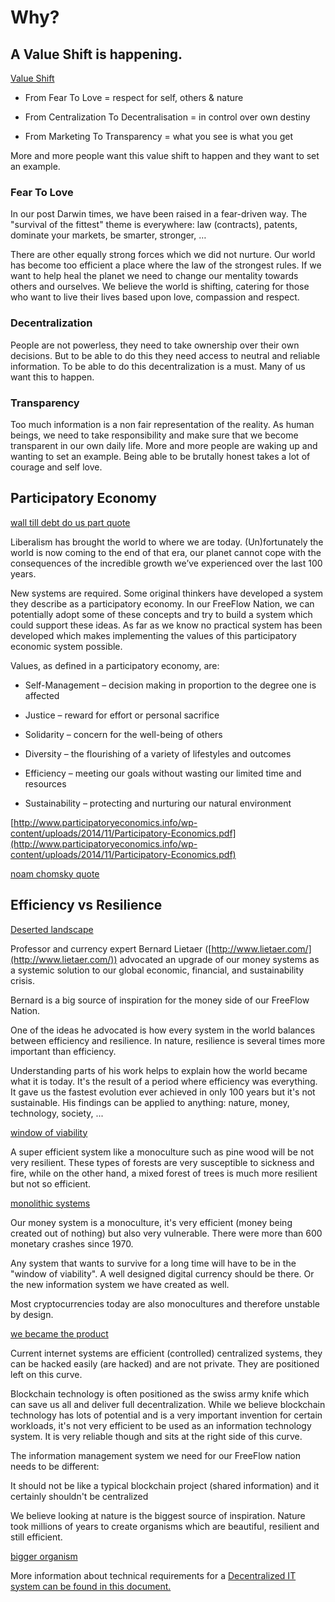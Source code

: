 # Why?

## A Value Shift is happening.

[Value Shift](shift.png)

* From Fear To Love				=  			 respect for self, others & nature

* From Centralization To Decentralisation  	= 			 in control over own destiny

* From Marketing To Transparency	 	=  			 what you see is what you get

More and more people want this value shift to happen and they want to set an example.

### Fear To Love

In our post Darwin times, we have been raised in a fear-driven way. The "survival of the fittest" theme is everywhere: law (contracts), patents, dominate  your markets, be smarter, stronger, … 

There are other equally strong forces which we did not nurture. Our world has become too efficient a place where the law of the strongest rules. If we want to help heal the planet we need to change our mentality towards others and ourselves. We believe the world is shifting, catering for those who want to live their lives based upon love, compassion and respect.

### Decentralization

People are not powerless, they need to take ownership over their own decisions. But to be able to do this they need access to neutral and reliable information. To be able to do this decentralization is a must. Many of us want this to happen.

### Transparency

Too much information is a non fair representation of the reality. As human beings, we need to take responsibility and make sure that we become transparent in our own daily life. More and more people are waking up and  wanting to set an example. Being able to be brutally honest takes a lot of courage and self love.

## Participatory Economy

[wall till debt do us part quote](debtdouspart.png)

Liberalism has brought the world to where we are today. (Un)fortunately the world is now coming to the end of that era, our planet cannot cope with the consequences of the incredible growth we’ve experienced over the last 100 years. 

New systems are required. Some original thinkers have developed a system they describe as a participatory economy. In our FreeFlow Nation, we can potentially adopt some of these concepts and try to build a system which could support these ideas. As far as we know no practical system  has been developed which makes implementing the values of this participatory economic system possible.

Values, as defined in a participatory economy, are:

* Self-Management 	–   decision making in proportion to the degree one is affected

* Justice 		–   reward for effort or personal sacrifice

* Solidarity	 	–   concern for the well-being of others

* Diversity 		–   the flourishing of a variety of lifestyles and outcomes

* Efficiency 		–   meeting our goals without wasting our limited time and resources

* Sustainability 		–   protecting and nurturing our natural environment

[http://www.participatoryeconomics.info/wp-content/uploads/2014/11/Participatory-Economics.pdf](http://www.participatoryeconomics.info/wp-content/uploads/2014/11/Participatory-Economics.pdf)

[noam chomsky quote](noamchomsky.png)

## Efficiency vs Resilience

[Deserted landscape](desertedlandscape.png)


Professor and currency expert Bernard Lietaer ([http://www.lietaer.com/](http://www.lietaer.com/)) advocated an upgrade of our money systems as a systemic solution to our global economic, financial, and sustainability crisis.

Bernard is a big source of inspiration for the money side of our FreeFlow Nation. 

One of the ideas he advocated is how every system in the world balances between efficiency and resilience. In nature, resilience is several times more important than efficiency.

Understanding parts of his work helps to explain how the world became what it is today. It's the result of a period where efficiency was everything. It gave us the fastest evolution ever achieved in only 100 years but it's not sustainable. His findings can be applied to anything: nature, money, technology, society, ...

[window of viability](windowofviability.png)

A super efficient system like a monoculture such as pine wood will be not very resilient. These types of forests are very susceptible to sickness and fire, while on the other hand, a mixed forest of trees is much more resilient but not so efficient. 

[monolithic systems](monolithic.png)

Our money system is a monoculture, it's very efficient (money being created out of nothing) but also very vulnerable. There were more than 600 monetary crashes since 1970.

Any system that wants to survive for a long time will have to be in the "window of viability". A well designed digital currency should be there. Or the new information system we have created as well.

Most cryptocurrencies today are also monocultures and therefore unstable by design.

[we became the product](becameaproduct.png)

Current internet systems are efficient (controlled) centralized systems, they can be hacked easily (are hacked) and are not private. They are positioned left on this curve.

Blockchain technology is often positioned as the swiss army knife which can save us all and deliver full decentralization. While we believe blockchain technology has lots of potential and is a very important invention for certain workloads, it's not very efficient to be used as an information technology system. It is very reliable though and sits at the right side of this curve.

The information management system we need for our FreeFlow nation needs to be different:

It should not be like a typical blockchain project (shared information) and it certainly shouldn't be centralized

We believe looking at nature is the biggest source of inspiration. Nature took millions of years to create organisms which are beautiful, resilient and still efficient. 

[bigger organism](scale.png)

More information about technical requirements for a [Decentralized IT system can be found in this document.](https://docs.google.com/document/d/1uZT03h4QLBh2RYEnUjZQvi2Xoy8fjbUn1eZN_PM8g6g)
